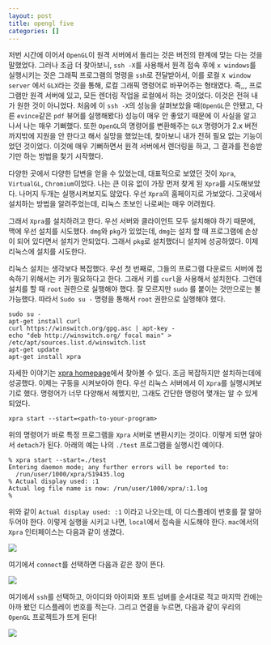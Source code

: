```yaml
---
layout: post
title: opengl five
categories: []
---
```


저번 시간에 이어서 `OpenGL`이 원격 서버에서 돌리는 것은 버전의 한계에 맞는 다는 것을 말했었다. 그러나 조금 더 찾아보니, `ssh -X`를 사용해서 원격 접속 후에 `x windows`를 실행시키는 것은 그래픽 프로그램의 명령을 `ssh`로 전달받아서, 이를 로컬 `X window server` 에서 `GLX`라는 것을 통해, 로컬 그래픽 명령어로 바꾸어주는 형태였다. 즉,,, 프로그램만 원격 서버에 있고, 모든 렌더링 작업을 로컬에서 하는 것이었다. 이것은 전혀 내가 원한 것이 아니었다. 처음에 이 `ssh -X`의 성능을 살펴보았을 때(`OpenGL`은 안됐고, 다른 `evince`같은 `pdf` 뷰어를 실행해봤다) 성능이 매우 안 좋았기 때문에 이 사실을 알고 나서 나는 매우 기뻐했다. 또한 `OpenGL`의 명령어를 변환해주는 `GLX` 명령어가 2.x 버전까지밖에 지원을 안 한다고 해서 실망을 했었는데, 찾아보니 내가 전혀 필요 없는 기능이었던 것이었다. 이것에 매우 기뻐하면서 원격 서버에서 렌더링을 하고, 그 결과를 전송받기만 하는 방법을 찾기 시작했다.

다양한 곳에서 다양한 답변을 얻을 수 있었는데, 대표적으로 보였던 것이 `Xpra`, `VirtualGL`, `Chromium`이었다. 나는 큰 이유 없이 가장 먼저 찾게 된 `Xpra`를 시도해보았다. 나머지 두개는 실행시켜보지도 않았다. 우선 `Xpra`의 홈페이지로 가보았다. 그곳에서 설치하는 방법을 알려주었는데, 리눅스 초보인 나로써는 매우 어려웠다.

그래서 `Xpra`를 설치하려고 한다. 우선 서버와 클라이언트 모두 설치해야 하기 때문에, 맥에 우선 설치를 시도했다. `dmg`와 `pkg`가 있었는데, `dmg`는 설치 할 때 프로그램에 손상이 되어 있다면서 설치가 안되었다. 그래서 `pkg`로 설치했더니 설치에 성공하였다. 이제 리눅스에 설치를 시도한다.

리눅스 설치는 생각보다 복잡했다. 우선 첫 번째로, 그들의 프로그램 다운로드 서버에 접속하기 위해서는 키가 필요하다고 한다. 그래서 키를 `curl`을 사용해서 설치한다. 그런데 설치를 할 때 `root` 권한으로 실행해야 했다. 잘 모르지만 `sudo` 를 붙이는 것만으로는 불가능했다. 따라서 `Sudo su -` 명령을 통해서 `root` 권한으로 실행해야 했다. 

```
sudo su -
apt-get install curl
curl https://winswitch.org/gpg.asc | apt-key -
echo "deb http://winswitch.org/ focal main" > /etc/apt/sources.list.d/winswitch.list
apt-get update
apt-get install xpra
```

자세한 이야기는 [xpra homepage](https://xpra.org/)에서 찾아볼 수 있다. 조금 복잡하지만 설치하는데에 성공했다. 이제는 구동을 시켜보아야 한다. 우선 리눅스 서버에서 이 `Xpra`를 실행시켜보기로 했다. 명령어가 너무 다양해서 헤멨지만, 그래도 간단한 명령어 몇개는 알 수 있게 되었다. 

```
xpra start --start=<path-to-your-program>
```

위의 명령어가 바로 특정 프로그램을 `Xpra` 서버로 변환시키는 것이다. 이렇게 되면 알아서 `detach`가 된다. 아래의 예는 나의 `./test` 프로그램을 실행시킨 예이다.

```
% xpra start --start=./test
Entering daemon mode; any further errors will be reported to:
  /run/user/1000/xpra/S19435.log
% Actual display used: :1
Actual log file name is now: /run/user/1000/xpra/:1.log
%
```

위와 같이 `Actual display used: :1` 이라고 나오는데, 이 디스플레이 번호를 잘 알아두어야 한다. 이렇게 실행을 시키고 나면, `local`에서 접속을 시도해야 한다. `mac`에서의 `Xpra` 인터페이스는 다음과 같이 생겼다.

![](https://lh3.googleusercontent.com/p2cOwlPOWMywgtctuPbLPf2d5U8RFHtuyMSzmrJQ3MUKro4abAKnfagPXi8n63Jl7fs6zduzv8Tt6SQ9b_4o95Dyc_PVtiWVv9f64PkrdZ8eyJA_OOWmUk9vzQScHEItJSt5ZmRDGw=w2400)

여기에서 `connect`를 선택하면 다음과 같은 창이 뜬다.

![](https://lh3.googleusercontent.com/Acq4iUsjtf02mPOaFfv4tv9HxIpqKpLKR3nj1M1nQ0tnxLvXNYCqaJ1iP0JSUqJdm7SqUhovAPOmFC5kyuIvNOLnf_a06EIIH_zb4YRHoFvuwNDYb8mjxavhXgBY7auOkbo7za4HKw=w2400)

여기에서 `ssh`를 선택하고, 아이디와 아이피와 포트 넘버를 순서대로 적고 마지막 칸에는 아까 봤던 디스플레이 번호를 적는다. 그리고 연결을 누르면, 다음과 같이 우리의 `OpenGL` 프로젝트가 뜨게 된다!

![](https://lh3.googleusercontent.com/vatjRG1z7Y7Uo-bYIfczj_mfzD5xMHozFyAz5RhuVsRWAhdbyRFwVMax1huggoytiS2QWieqwzE6ekvLokmmFZJjYwNgDl6vBdQm9LN1l3xnmz2veEKvrK4Ol2wMknPYOAiGnbbCww=w2400)
